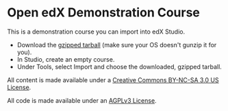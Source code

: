 # Open edX Demonstration Course

This is a demonstration course you can import into edX Studio.

* Download the [gzipped tarball][] (make sure your OS doesn't gunzip it for
  you).
* In Studio, create an empty course.
* Under Tools, select Import and choose the downloaded, gzipped tarball.

All content is made available under a [Creative Commons BY-NC-SA 3.0 US
License][cc].

All code is made available under an [AGPLv3 License][agpl].


[agpl]: AGPL_LICENSE
[cc]: http://creativecommons.org/licenses/by-nc-sa/3.0/us/
[gzipped tarball]: https://github.com/openedx/edx-demo-course/releases/download/v1.1/edx_demo_course_1_1.tar.gz
